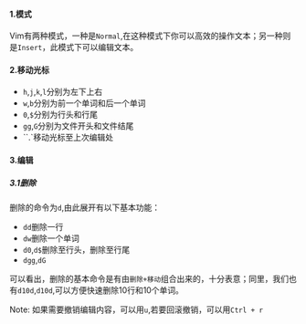 #### 1.模式

Vim有两种模式，一种是`Normal`,在这种模式下你可以高效的操作文本；另一种则是`Insert`，此模式下可以编辑文本。

#### 2.移动光标

- `h`,`j`,`k`,`l`分别为左下上右
- `w`,`b`分别为前一个单词和后一个单词
- `0`,`$`分别为行头和行尾
- `gg`,`G`分别为文件开头和文件结尾
- ``.`移动光标至上次编辑处

#### 3.编辑

##### 3.1删除

删除的命令为`d`,由此展开有以下基本功能：

- `dd`删除一行
- `dw`删除一个单词
- `d0`,`d$`删除至行头，删除至行尾
- `dgg`,`dG`

可以看出，删除的基本命令是有由`删除+移动`组合出来的，十分表意；同里，我们也有`d10d`,`d10d`,可以方便快速删除10行和10个单词。


Note: 如果需要撤销编辑内容，可以用`u`,若要回滚撤销，可以用`Ctrl + r`
